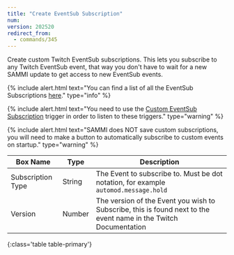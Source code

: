 ```yaml
---
title: "Create EventSub Subscription"
num: 
version: 202520
redirect_from:
  - commands/345
---
```


Create custom Twitch EventSub subscriptions.
This lets you subscribe to any Twitch EventSub event, that way you don't have to wait for a new SAMMI update to get access to new EventSub events.

{% include alert.html text="You can find a list of all the EventSub Subscriptions <a href='https://dev.twitch.tv/docs/eventsub/eventsub-subscription-types/'>here</a>." type="info" %}

{% include alert.html text="You need to use the <a href='/docs/triggers/twitch#twitchcustomeventsubsubscription'>Custom EventSub Subscription</a> trigger in order to listen to these triggers." type="warning" %}

{% include alert.html text="SAMMI does NOT save custom subscriptions, you will need to make a button to automatically subscribe to custom events on startup." type="warning" %}

| Box Name | Type | Description | 
|-------|--------|--------
|Subscription Type|String|The Event to subscribe to. Must be dot notation, for example <code>automod.message.hold</code>|
|Version|Number|The version of the Event you wish to Subscribe, this is found next to the event name in the Twitch Documentation|
{:class='table table-primary'}
